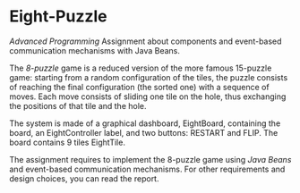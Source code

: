 # Eight-Puzzle
*Advanced Programming* Assignment about components and event-based communication mechanisms with Java Beans.

The *8-puzzle* game is a reduced version of the more famous 15-puzzle game: starting from a random configuration of the tiles, the puzzle consists of reaching the final configuration (the sorted one) with a sequence of moves. 
Each move consists of sliding one tile on the hole, thus exchanging the positions of that tile and the hole.

The system is made of a graphical dashboard, EightBoard, containing the board, an EightController label, and two buttons: RESTART and FLIP. The board contains 9 tiles EightTile.

The assignment requires to implement the 8-puzzle game using _Java Beans_ and event-based communication mechanisms.
For other requirements and design choices, you can read the report.


